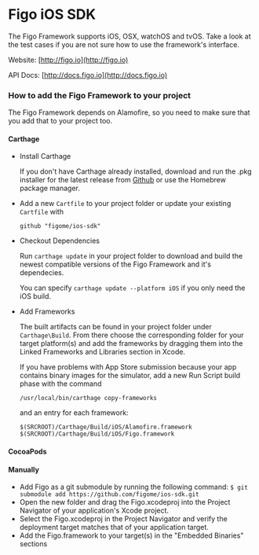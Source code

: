 

# Figo iOS SDK

The Figo Framework supports iOS, OSX, watchOS and tvOS. Take a look at the test cases if you are not sure how to use the framework's interface.

Website: [http://figo.io](http://figo.io)

API Docs: [http://docs.figo.io](http://docs.figo.io)


### How to add the Figo Framework to your project
The Figo Framework depends on Alamofire, so you need to make sure that you add that to your project too.


#### Carthage


* Install Carthage

	If you don't have Carthage already installed, download and run the .pkg installer for the latest release from [Github](https://github.com/Carthage/Carthage/releases) or use the Homebrew package manager.

* Add a new `Cartfile` to your project folder or update your existing `Cartfile` with

    `github "figome/ios-sdk"`

* Checkout Dependencies

	Run `carthage update` in your project folder to download and build the newest compatible versions of the Figo Framework and it's dependecies.

    You can specify `carthage update --platform iOS` if you only need the iOS build.

* Add Frameworks

    The built artifacts can be found in your project folder under `Carthage\Build`. From there choose the corresponding folder for your target platform(s) and add the frameworks by dragging them into the Linked Frameworks and Libraries section in Xcode.

    If you have problems with App Store submission because your app contains binary images for the simulator, add a new Run Script build phase with the command
    
    `/usr/local/bin/carthage copy-frameworks`
    
    and an entry for each framework:
    
    `$(SRCROOT)/Carthage/Build/iOS/Alamofire.framework`
    `$(SRCROOT)/Carthage/Build/iOS/Figo.framework`


#### CocoaPods


#### Manually

* Add Figo as a git submodule by running the following command:
`$ git submodule add https://github.com/figome/ios-sdk.git`
* Open the new folder and drag the Figo.xcodeproj into the Project Navigator of your application's Xcode project.
* Select the Figo.xcodeproj in the Project Navigator and verify the deployment target matches that of your application target.
* Add the Figo.framework to your target(s) in the "Embedded Binaries" sections



